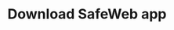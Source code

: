 ---
url: download
picture: /static/img/remote-working-scaled.jpeg
title: Download SafeWeb app
heading: Download SafeWeb app
message: This software helps everyone to stay focused
windows:
    version: Version 1.0
    supports: Supports Windows 11/10/8.1/8/7
    filename: SafeApp-v0.1.407.511.msi
browser:
    message1: Supports browsers
    message2: Vivaldi, Brave, Cốc Cốc
firefox:
    version: Firefox
    url: https://addons.mozilla.org/en-US/firefox/addon/safeweb-app
chrome:
    version: Chrome
    url: https://chrome.google.com/webstore/detail/safewebapp/kndnmjfabojcaliebfdildmhcojnblpn
edge:
    version: Edge
    url: https://microsoftedge.microsoft.com/addons/detail/safewebapp/fffknmhfnlaknplgpnhffcidkenmmecj
instruction:
    message1: How to install
    message2: here
    url: /blog/how-to-install-safeweb-app/
---